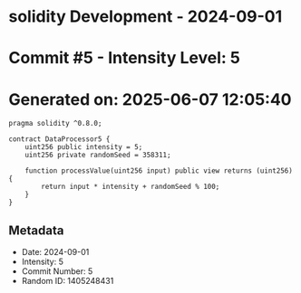 ﻿# solidity Development - 2024-09-01
# Commit #5 - Intensity Level: 5
# Generated on: 2025-06-07 12:05:40
```solidity
pragma solidity ^0.8.0;

contract DataProcessor5 {
    uint256 public intensity = 5;
    uint256 private randomSeed = 358311;

    function processValue(uint256 input) public view returns (uint256) {
        return input * intensity + randomSeed % 100;
    }
}
```
## Metadata
- Date: 2024-09-01
- Intensity: 5
- Commit Number: 5
- Random ID: 1405248431
